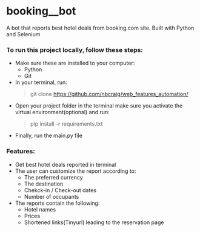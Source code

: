 # booking__bot
 A bot that reports best hotel deals from booking.com site. Built with Python and Selenium


### To run this project locally, follow these steps:
  * Make sure these are installed to your computer:
    * Python
    * Git
  * In your terminal, run:
    > git clone https://github.com/nbcraig/web_features_automation/
  * Open your project folder in the terminal make sure you activate the virtual environment(optional) and run:
    > pip install -r requirements.txt
  * Finally, run the main.py file

 ### Features:
  * Get best hotel deals reported in terminal
  * The user can customize the report according to:
    * The preferred currency
    * The destination
    * Chekck-in / Check-out dates
    * Number of occupants
  * The reports contain the following:
    * Hotel names
    * Prices
    * Shortened links(Tinyurl) leading to the reservation page